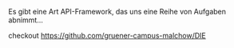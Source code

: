 Es gibt eine Art API-Framework, das uns eine Reihe von Aufgaben abnimmt...

checkout https://github.com/gruener-campus-malchow/DIE
